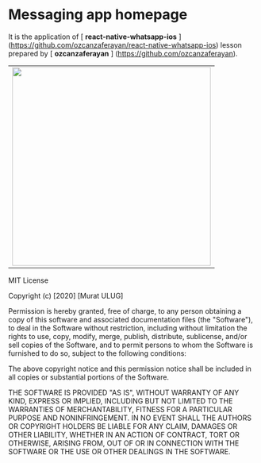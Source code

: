 
# Messaging app homepage

It is the application of [ **react-native-whatsapp-ios** ] (https://github.com/ozcanzaferayan/react-native-whatsapp-ios) lesson prepared by [ **ozcanzaferayan** ] (https://github.com/ozcanzaferayan).

|   |
|---|
| <img src="https://github.com/muratti32/message/blob/master/img/message.gif" width="400" />  | 


MIT License

Copyright (c) [2020] [Murat ULUG]

Permission is hereby granted, free of charge, to any person obtaining a copy
of this software and associated documentation files (the "Software"), to deal
in the Software without restriction, including without limitation the rights
to use, copy, modify, merge, publish, distribute, sublicense, and/or sell
copies of the Software, and to permit persons to whom the Software is
furnished to do so, subject to the following conditions:

The above copyright notice and this permission notice shall be included in all
copies or substantial portions of the Software.

THE SOFTWARE IS PROVIDED "AS IS", WITHOUT WARRANTY OF ANY KIND, EXPRESS OR
IMPLIED, INCLUDING BUT NOT LIMITED TO THE WARRANTIES OF MERCHANTABILITY,
FITNESS FOR A PARTICULAR PURPOSE AND NONINFRINGEMENT. IN NO EVENT SHALL THE
AUTHORS OR COPYRIGHT HOLDERS BE LIABLE FOR ANY CLAIM, DAMAGES OR OTHER
LIABILITY, WHETHER IN AN ACTION OF CONTRACT, TORT OR OTHERWISE, ARISING FROM,
OUT OF OR IN CONNECTION WITH THE SOFTWARE OR THE USE OR OTHER DEALINGS IN THE
SOFTWARE.
